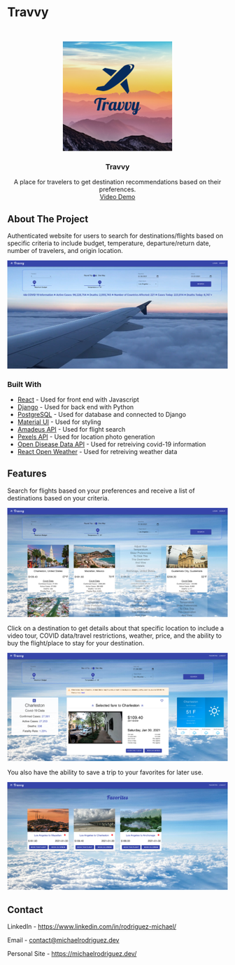 # Travvy



<br />
<p align="center">
  <a href="https://github.com/rodriguez-michael/travel-app">
    <img src="images/logo.png" alt="Logo" width="250" height="250">
  </a>

  <h3 align="center">Travvy</h3>

  <p align="center">
    A place for travelers to get destination recommendations based on their preferences.
    <br />
    <a href="https://www.youtube.com/watch?v=7QZGHH1zijQ&feature=youtu.be">
      Video Demo
    </a>
</p>



## About The Project
Authenticated website for users to search for destinations/flights based on specific criteria to include budget, temperature, departure/return date, number of travelers, and origin location. 

![](images/homepage.png)



### Built With

* [React](https://reactjs.org/) - Used for front end with Javascript
* [Django](https://www.djangoproject.com/) - Used for back end with Python
* [PostgreSQL](https://www.postgresql.org/) - Used for database and connected to Django
* [Material UI](https://www.material-ui.com/) - Used for styling
* [Amadeus API](https://www.developers.amadeus.com/) - Used for flight search 
* [Pexels API](https://www.pexels.com/api/) - Used for location photo generation 
* [Open Disease Data API](https://corona.lmao.ninja/v2/all) - Used for retreiving covid-19 information 
* [React Open Weather](https://www.npmjs.com/package/react-open-weather/) - Used for retreiving weather data



## Features

Search for flights based on your preferences and receive a list of destinations based on your criteria. 

![](images/resultspage.png)

Click on a destination to get details about that specific location to include a video tour, COVID data/travel restrictions, weather, price, and the ability to buy the flight/place to stay for your destination. 

![](images/detailpage.png)

You also have the ability to save a trip to your favorites for later use. 

![](images/favoritepage.png)



## Contact

LinkedIn - https://www.linkedin.com/in/rodriguez-michael/

Email - contact@michaelrodriguez.dev

Personal Site - https://michaelrodriguez.dev/